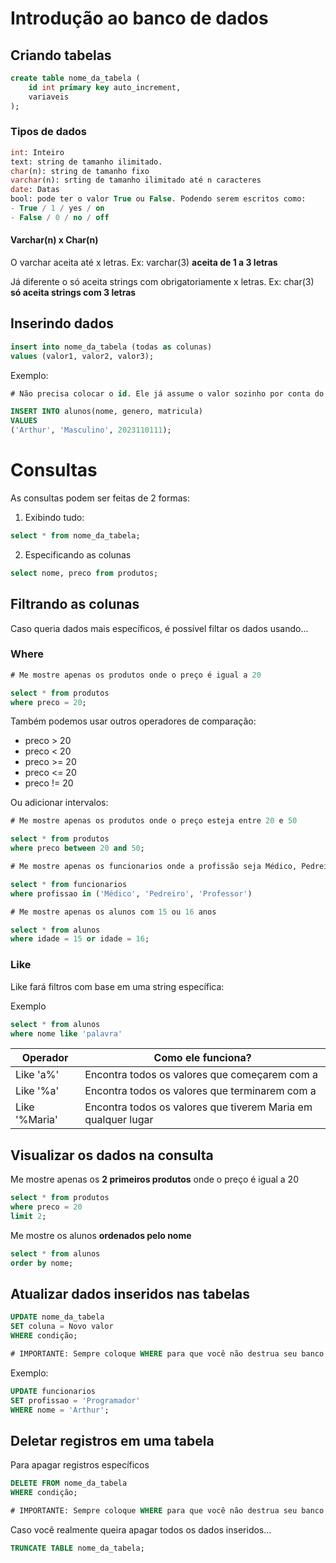 # Introdução ao banco de dados

## Criando tabelas
```SQL
create table nome_da_tabela (
    id int primary key auto_increment,
    variaveis
);
```

### Tipos de dados
```sql
int: Inteiro
text: string de tamanho ilimitado.
char(n): string de tamanho fixo
varchar(n): srting de tamanho ilimitado até n caracteres
date: Datas
bool: pode ter o valor True ou False. Podendo serem escritos como: 
- True / 1 / yes / on 
- False / 0 / no / off
```
#### Varchar(n) x Char(n)
O varchar aceita até x letras. 
Ex: varchar(3) **aceita de 1 a 3 letras**

Já diferente o só aceita strings com obrigatoriamente x letras.
Ex: char(3) **só aceita strings com 3 letras**

## Inserindo dados
```sql
insert into nome_da_tabela (todas as colunas)
values (valor1, valor2, valor3);
```

Exemplo:
```sql
# Não precisa colocar o id. Ele já assume o valor sozinho por conta do auto_increment

INSERT INTO alunos(nome, genero, matricula) 
VALUES 
('Arthur', 'Masculino', 2023110111);
```

# Consultas
As consultas podem ser feitas de 2 formas:

1. Exibindo tudo:
```sql
select * from nome_da_tabela;
```

2. Especificando as colunas
```sql
select nome, preco from produtos;
```

## Filtrando as colunas
Caso queria dados mais específicos, é possível filtar os dados usando...

### Where
```sql
# Me mostre apenas os produtos onde o preço é igual a 20

select * from produtos
where preco = 20;
```

Também podemos usar outros operadores de comparação:
- preco > 20
- preco < 20
- preco >= 20
- preco <= 20
- preco != 20

Ou adicionar intervalos:
```sql
# Me mostre apenas os produtos onde o preço esteja entre 20 e 50

select * from produtos
where preco between 20 and 50;
```

```sql
# Me mostre apenas os funcionarios onde a profissão seja Médico, Pedreiro ou Professor 

select * from funcionarios
where profissao in ('Médico', 'Pedreiro', 'Professor')
```

```sql
# Me mostre apenas os alunos com 15 ou 16 anos

select * from alunos
where idade = 15 or idade = 16;
```

### Like 
Like fará filtros com base em uma string específica:

Exemplo
```sql
select * from alunos
where nome like 'palavra'
```
| Operador      | Como ele funciona?                                            |
| ------------- | ------------------------------------------------------------- |
| Like 'a%'     | Encontra todos os valores que começarem com a                 |
| Like '%a'     | Encontra todos os valores que terminarem com a                |
| Like '%Maria' | Encontra todos os valores que tiverem Maria em qualquer lugar |



## Visualizar os dados na consulta
Me mostre apenas os **2 primeiros produtos** onde o preço é igual a 20
```sql
select * from produtos
where preco = 20 
limit 2;
```

Me mostre os alunos **ordenados pelo nome**
```sql
select * from alunos
order by nome;
```

## Atualizar dados inseridos nas tabelas
```SQL
UPDATE nome_da_tabela
SET coluna = Novo valor
WHERE condição;

# IMPORTANTE: Sempre coloque WHERE para que você não destrua seu banco de dados adicionando o mesmo valor para todos os dados!!!
```
Exemplo:
```SQL
UPDATE funcionarios
SET profissao = 'Programador'
WHERE nome = 'Arthur';
```

## Deletar registros em uma tabela
Para apagar registros específicos
```SQL
DELETE FROM nome_da_tabela
WHERE condição;

# IMPORTANTE: Sempre coloque WHERE para que você não destrua seu banco de dados apagando tudo!!!
```
Caso você realmente queira apagar todos os dados inseridos...
```sql
TRUNCATE TABLE nome_da_tabela;
```
